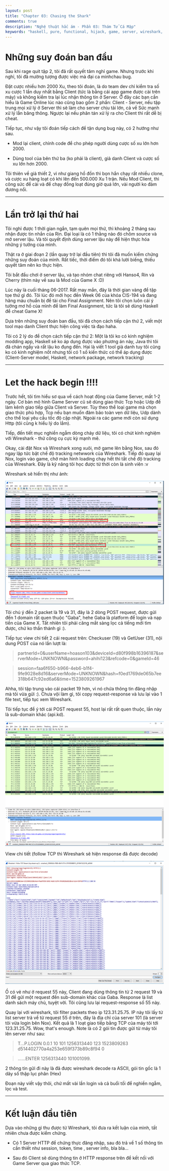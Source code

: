 ```yaml
---
layout: post
title: "Chapter 03: Chasing the Shark"
comments: true
description: "Nghệ thuật hắc ám - Phần 03: Thám Tử Cá Mập"
keywords: "haskell, pure, functional, hijack, game, server, wireshark, tcp, packet, filter"
---
```


# Những suy đoán ban đầu

Sau khi rage quit tập 2, tôi đã rất quyết tâm nghỉ game. Nhưng trước khi nghỉ, tôi đã mường tượng được việc mà đại ca minhchau bug.

Đặt cược nhiều hơn 2000 Xu, theo tôi đoán, là do team dev chỉ kiểm tra số xu cược 1 lần duy nhất bằng Client (tức là bằng cái app game được cài trên máy) và không kiểm tra lại lúc nhận thông tin ở Server. Ở đây các bạn cần hiểu là Game Online lúc nào cũng bao gồm 2 phần: Client - Server, nếu tập trung mọi xử lý ở Server thì sẽ làm cho server chịu tải lớn, cả về Sức mạnh xử lý lẫn băng thông. Ngược lại nếu phân tán xử lý ra cho Client thì rất dễ bị cheat.

Tiếp tục, như vậy tôi đoán tiếp cách để tận dụng bug này, có 2 hướng như sau.

* Mod lại client, chỉnh code để cho phép người dùng cược số xu lớn hơn 2000.

* Dùng tool của bên thứ ba (ko phải là client), giả danh Client và cược số xu lớn hơn 2000.

Tôi thiên về giả thiết 2, vì như giang hồ đồn thì bọn hắn chạy rất nhiều clone, và cược xu hàng loạt có khi lên đến 500.000 Xu 1 trận. Nếu Mod Client, thì công sức để cài và để chạy đồng loạt đúng giờ quá lớn, vài người ko đảm đương nổi.

---

# Lần trở lại thứ hai

Tôi nghỉ được 1 thời gian ngắn, tạm quên mọi thứ, thì khoảng 2 tháng sau nhận được tin nhắn của Rin. Đại loại là có 1 thằng nào đó chôm source và mở server lậu. Và tôi quyết định dùng server lậu này để hiện thực hóa những ý tưởng của mình.

Thật ra ở giai đoạn 2 (lần quay trở lại đầu tiên) thì tôi đã muốn kiểm chứng những suy đoán của mình. Rất tiếc, thời điểm đó tôi khá lười biếng, thiếu quyết tâm nên ko thực hiện.

Tôi bắt đầu chơi ở server lậu, và tạo nhóm chat riêng với Hanso4, Rin và Cherry (thím này về sau là Mod của Game X :D)

Lúc này là cuối tháng 06-2017. Rất may mắn, đây là thời gian vàng để tập tọe thứ gì đó. Tôi lúc đó mới học đến Week 06 của khóa CIS-194 và đang hăng máu chuẩn bị đề tài cho Final Assignment. Nên tôi chọn luôn cái ý tưởng mơ hồ của mình để làm Final Assignment, tức là tôi sẽ dùng Haskell để cheat Game X!

Dựa trên những suy đoán ban đầu, tôi đã chọn cách tiếp cận thứ 2, viết một tool mạo danh Client thực hiện công việc tà đạo haha.

Tôi có 2 lý do để chọn cách tiếp cận thứ 2: Một là tôi ko có kinh nghiệm modding app, Haskell sẽ ko áp dụng được vào phương án này, Java thì tôi đã chán ngấy và rất lâu ko đụng đến. Hai là viết 1 tool giả danh tuy tôi cũng ko có kinh nghiệm nốt nhưng tôi có 1 số kiến thức có thể áp dụng được (Client-Server model, Haskell, network package, network tracking)

---

# Let the hack begin !!!!

Trước hết, tôi tìm hiểu sơ qua về cách hoạt động của Game Server, mất 1-2 ngày. Cơ bản mô hình Game Server cũ sẽ dùng giao thức Tcp hoặc Udp để làm kênh giao tiếp giữa Client và Server. Tùy theo thể loại game mà chọn giao thức phù hợp, Tcp nếu bạn muốn đảm bảo toàn vẹn dữ liệu, Udp dành cho thể loại yêu cầu tốc độ cập nhật. Ngoài ra các game mới còn sử dụng Http (tôi cũng k hiểu lý do lắm).

Tiếp, đến tiết mục nghiền ngẫm dòng chảy dữ liệu, tôi có chút kinh nghiệm với Wireshark - thứ công cụ cực kỳ mạnh mẽ.

Okay, cài đặt Nox và Wireshark xong xuôi, mở game lên bằng Nox, sau đó ngay lập tức bật chế độ tracking netwwork của Wireshark. Tiếp đó quay lại Nox, login vào game, chờ màn hình loading chạy hết thì tắt chế độ tracking của Wireshark. Đây là kỹ năng tôi học được từ thời còn là sinh viên :v

Wireshark sẽ hiển thị như ảnh:

![Wireshark capture](/assets/images/aspect-of-programming/wireshark.png)

Tôi chú ý đến 2 packet là 19 và 31, đây là 2 dòng POST request, được gửi đến 1 domain rất quen thuộc "Gaba", hehe Gaba là platform để login và nạp tiền của Game X. Tất nhiên tôi phải căng mắt sàng lọc cả tiếng mới tìm được, chứ ko thần thánh gì :). 

Tiếp tục view chi tiết 2 cái request trên: Checkuser (19) và GetUser (31), nội dung POST của nó lần lượt là:

> partnerId=0&userName=hoason103&deviceId=d80f998b16396187&serverMode=UNKNOWN&password=ahihi123&refcode=0&gameId=46

> session=faa6f650-b966-4eb6-b1f4-9fe9028e8d16&serverMode=UNKNOWN&hash=f0ed1769de065b7ee318b647c92ed6a6&time=1523809261967

Ahha, tôi tập trung vào cái packet 19 hơn, vì nó chứa thông tin đăng nhập mà tôi vừa gửi :). Chưa vội làm gì, tôi copy request-response và lưu lại vào 1 file text, tiếp tục xem Wireshark.

Tôi tiếp tục để ý tới cái POST request 55, host lại rất rất quen thuộc, lần này là sub-domain khác (api.kd).

![Wireshark capture](/assets/images/aspect-of-programming/wireshark2.png)

View chi tiết (follow TCP thì Wireshark sẽ hiện response đã được decode)

![Wireshark capture](/assets/images/aspect-of-programming/wireshark3.png)

Ồ có vẻ như ở request 55 này, Client đang dùng thông tin từ 2 request 19 và 31 để gửi một request đến sub-domain khác của Gaba. Response là list danh sách máy chủ, tuyệt vời. Tôi cũng lưu lại request-response số 55 này.

Quay lại với wireshark, tôi filter packets theo ip 123.31.25.75. IP này tôi lấy từ list server trả về từ request 55 ở trên, đây là địa chỉ của server 101 (là server tôi vừa login bên Nox). Kết quả là 1 loạt giao tiếp bằng TCP của máy tôi tới 123.31.25.75. Wow, that's enough. Note là có 2 gói tin được gửi từ máy tôi lên server như sau:

> T...P.LOGIN 0.0.1 10 101 1256313440 123 1523809263 d514402770a4a253e659f373b89c8f94 0

> ......ENTER 1256313440 101001099.

2 thông tin gửi đi này là đã được wireshark decode ra ASCII, gói tin gốc là 1 dãy số thập lục phân (Hex)

Đoạn này viết vậy thôi, chứ mất vài lần login và cả buổi tối để nghiền ngẫm, lọc và test.

---

# Kết luận đầu tiên

Dựa vào những gì thu được từ Wireshark, tôi đưa ra kết luận của mình, tất nhiên chưa được kiểm chứng.

* Có 1 Server HTTP để chứng thực đăng nhập, sau đó trả về 1 số thông tin cần thiết như session, token, time , server info, bla bla...

* Sau đó Client sẽ dùng thông tin ở HTTP response trên để kết nối với Game Server qua giao thức TCP.




